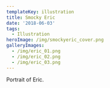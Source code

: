 ```yaml
---
templateKey: illustration
title: Smocky Eric
date: '2018-06-03'
tags:
  - Illustration
heroImage: /img/smockyeric_cover.png
galleryImages:
  - /img/eric_01.png
  - /img/eric_02.png
  - /img/eric_03.png
---
```

Portrait of Eric.
